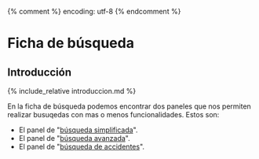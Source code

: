 {% comment %} encoding: utf-8 {% endcomment %}

# Ficha de búsqueda

## Introducción

{% include_relative introduccion.md %}

En la ficha de búsqueda podemos encontrar dos paneles que nos permiten realizar
busuqedas con mas o menos funcionalidades. Estos son:

* El panel de "[búsqueda simplificada](../../../herramientas/ficha_de_busqueda/simplificada.md)".
* El panel de "[búsqueda avanzada](../../../herramientas/ficha_de_busqueda/avanzada.md)".
* El panel de "[búsqueda de accidentes](falta.md)".





